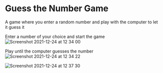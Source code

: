 # Guess the Number Game #

A game where you enter a random number and play with the computer to let it guess it


Enter a number of your choice and start the game
![Screenshot 2021-12-24 at 12 34 00](https://user-images.githubusercontent.com/61993467/147349460-8f0cf53f-e6a3-4d6b-8e6f-222ce4f47343.png)

Play until the computer guesses the number
![Screenshot 2021-12-24 at 12 34 22](https://user-images.githubusercontent.com/61993467/147349463-60f60616-3e4d-4c27-b5eb-19cc09f0a575.png)


![Screenshot 2021-12-24 at 12 37 30](https://user-images.githubusercontent.com/61993467/147349611-85cdfb04-4f19-4e56-afba-d07d524698a6.png)

